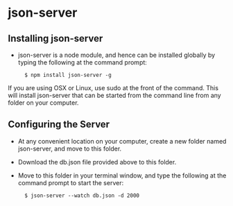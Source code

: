 # json-server

## Installing json-server

* json-server is a node module, and hence can be installed globally by typing the following at the command prompt:

        $ npm install json-server -g

If you are using OSX or Linux, use sudo at the front of the command. This will install json-server that can be started from the command line from any folder on your computer.

## Configuring the Server

* At any convenient location on your computer, create a new folder named json-server, and move to this folder.

* Download the db.json file provided above to this folder.

* Move to this folder in your terminal window, and type the following at the command prompt to start the server:


        $ json-server --watch db.json -d 2000